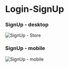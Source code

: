 # Login-SignUp
### SignUp - desktop
![SignUp - Store](https://user-images.githubusercontent.com/99296104/185115352-7f5e490b-defe-4af0-be89-75c16f6d12bc.png)

### SignUp - mobile
![SignUp - mobile](https://user-images.githubusercontent.com/99296104/185118402-695e461d-5042-4c8f-92f5-4e6b248487ce.png)
